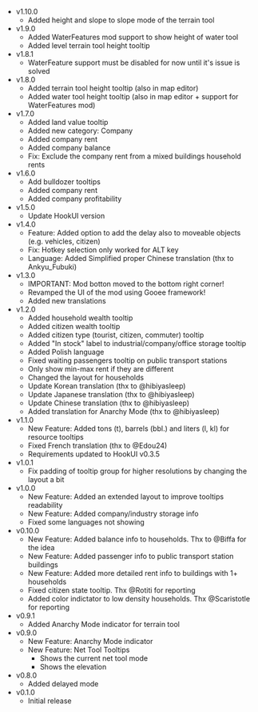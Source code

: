 - v1.10.0
	- Added height and slope to slope mode of the terrain tool
- v1.9.0
	- Added WaterFeatures mod support to show height of water tool
	- Added level terrain tool height tooltip
- v1.8.1
	- WaterFeature support must be disabled for now until it's issue is solved
- v1.8.0
	- Added terrain tool height tooltip (also in map editor)
	- Added water tool height tooltip (also in map editor + support for WaterFeatures mod)
- v1.7.0
	- Added land value tooltip
	- Added new category: Company
	- Added company rent
	- Added company balance
	- Fix: Exclude the company rent from a mixed buildings household rents
- v1.6.0
	- Add bulldozer tooltips
	- Added company rent
	- Added company profitability
- v1.5.0
	- Update HookUI version
- v1.4.0
	- Feature: Added option to add the delay also to moveable objects (e.g. vehicles, citizen)
	- Fix: Hotkey selection only worked for ALT key
	- Language: Added Simplified proper Chinese translation (thx to Ankyu_Fubuki)
- v1.3.0
	- IMPORTANT: Mod botton moved to the bottom right corner!
	- Revamped the UI of the mod using Gooee framework!
	- Added new translations
- v1.2.0
	- Added household wealth tooltip
	- Added citizen wealth tooltip
    - Added citizen type (tourist, citizen, commuter) tooltip
	- Added "In stock" label to industrial/company/office storage tooltip
	- Added Polish language
	- Fixed waiting passengers tooltip on public transport stations
	- Only show min-max rent if they are different
	- Changed the layout for households
	- Update Korean translation (thx to @hibiyasleep)
	- Update Japanese translation (thx to @hibiyasleep)
	- Update Chinese translation (thx to @hibiyasleep)
	- Added translation for Anarchy Mode (thx to @hibiyasleep)
- v1.1.0
	- New Feature: Added tons (t), barrels (bbl.) and liters (l, kl) for resource tooltips
	- Fixed French translation (thx to @Edou24)
	- Requirements updated to HookUI v0.3.5
- v1.0.1
	- Fix padding of tooltip group for higher resolutions by changing the layout a bit
- v1.0.0
	- New Feature: Added an extended layout to improve tooltips readability
	- New Feature: Added company/industry storage info
	- Fixed some languages not showing
- v0.10.0
	- New Feature: Added balance info to households. Thx to @Biffa for the idea
	- New Feature: Added passenger info to public transport station buildings
	- New Feature: Added more detailed rent info to buildings with 1+ households
	- Fixed citizen state tooltip. Thx @Rotiti for reporting
	- Added color indictator to low density households. Thx @Scaristotle for reporting
- v0.9.1
	- Added Anarchy Mode indicator for terrain tool
- v0.9.0
	- New Feature: Anarchy Mode indicator
	- New Feature: Net Tool Tooltips
		- Shows the current net tool mode
		- Shows the elevation
- v0.8.0
	- Added delayed mode
- v0.1.0
	- Initial release